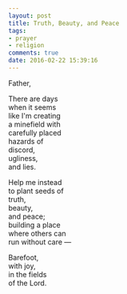 ```yaml
---
layout: post
title: Truth, Beauty, and Peace
tags:
- prayer
- religion
comments: true
date: 2016-02-22 15:39:16
---
```


Father,

There are days  
when it seems  
like I'm creating  
a minefield with  
carefully placed  
hazards of  
discord,  
ugliness,  
and lies.

Help me instead  
to plant seeds of  
truth,  
beauty,  
and peace;  
building a place  
where others can  
run without care — 

Barefoot,  
with joy,  
in the fields   
of the Lord.
